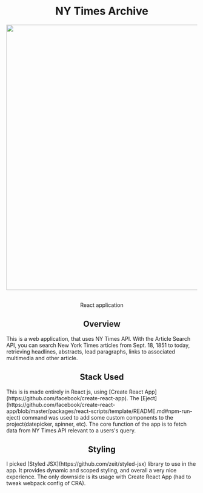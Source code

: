 <div align="center">
<h1>NY Times Archive</h1>
      <img width="700" heigth="400" src="https://bugleev.com/resources/images/nytimes.jpg">
   <br>
  <br>
  <p>
   React application
  </p>
</div>

<h2 align="center">Overview</h2>
This is a web application, that uses NY Times API. With the Article Search API, you can search New York Times articles from Sept. 18, 1851 to today, retrieving headlines, abstracts, lead paragraphs, links to associated multimedia and other article.

<h2 align="center">Stack Used</h2>
This is is made entirely in React js, using  [Create React App](https://github.com/facebook/create-react-app). The [Eject](https://github.com/facebook/create-react-app/blob/master/packages/react-scripts/template/README.md#npm-run-eject) command was used to add some custom components to the project(datepicker, spinner, etc). The core function of the app is to fetch data from NY Times API relevant to a users's query.
<h2 align="center">Styling</h2>
I picked [Styled JSX](https://github.com/zeit/styled-jsx) library to use in the app. It provides dynamic and scoped styling, and overall a very nice experience. The only downside is its usage with Create React App (had to tweak webpack config of CRA).
